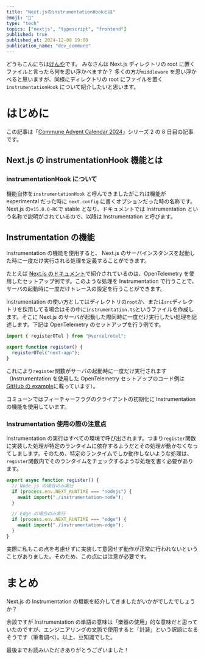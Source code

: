```yaml
---
title: "Next.jsのinstrumentationHookとは"
emoji: "🎷"
type: "tech"
topics: ["nextjs", "typescript", "frontend"]
published: true
published_at: 2024-12-08 19:00
publication_name: "dev_commune"
---
```


どうもこんにちは[けんや](https://x.com/kenchan_dayoooo)です。
みなさんは Next.js ディレクトリの root に置くファイルと言ったら何を思い浮かべますか？ 多くの方が`middleware` を思い浮かべると思いますが、同様にディレクトリの root にファイルを置く`instrumentationHook` について紹介したいと思います。

# はじめに

この記事は「[Commune Advent Calendar 2024](https://qiita.com/advent-calendar/2024/commune)」シリーズ 2 の 8 日目の記事です。

## Next.js の instrumentationHook 機能とは

### instrumentationHook について

機能自体を`instrumentationHook` と呼んできましたがこれは機能が experimental だった時に `next.config` に書くオプションだった時の名称です。Next.js の`v15.0.0-RC`で stable となり、ドキュメントでは Instrumentation という名称で説明がされているので、以降は Instrumentation と呼びます。

## Instrumentation の機能

Instrumentation の機能を使用すると、 Next.js のサーバインスタンスを起動した時に一度だけ実行される処理を定義することができます。

たとえば [Next.js のドキュメント](https://nextjs.org/docs/app/building-your-application/optimizing/instrumentation)で紹介されているのは、OpenTelemetry を使用したセットアップ例です。このような処理を Instrumentation で行うことで、サーバの起動時に一度だけトレースの設定を行うことができます。

Instrumentation の使い方としてはディレクトリの`root`か、または`src`ディレクトリを採用してる場合はその中に`instrumentation.ts`というファイルを作成します。そこに Next.js のサーバが起動した際同時に一度だけ実行したい処理を記述します。下記は OpenTelemetry のセットアップを行う例です。

```ts:instrumentation.ts
import { registerOTel } from "@vercel/otel";

export function register() {
  registerOTel("next-app");
}
```

これにより`register`関数がサーバの起動時に一度だけ実行されます（Instrumentation を使用した OpenTelemetry セットアップのコード例は[GitHub の example](https://github.com/vercel/next.js/tree/canary/examples/with-opentelemetry)に載っています）。

コミューンではフィーチャーフラグのクライアントの初期化に Instrumentation の機能を使用しています。

### Instrumentation 使用の際の注意点

Instrumentation の実行はすべての環境で呼び出されます。つまり`register`関数に実装した処理が特定のランタイムに依存するようだとその処理が動かなくなってしまします。そのため、特定のランタイムでしか動作しないような処理は、`register`関数内でそのランタイムをチェックするような処理を書く必要があります。

```ts:instrumentation.ts
export async function register() {
  // Node.js の場合のみ実行
  if (process.env.NEXT_RUNTIME === "nodejs") {
    await import("./instrumentation-node");
  }

  // Edge の場合のみ実行
  if (process.env.NEXT_RUNTIME === "edge") {
    await import("./instrumentation-edge");
  }
}
```

実際に私もこの点を考慮せずに実装して意図せず動作が正常に行われないということがありました。そのため、この点には注意が必要です。

# まとめ

Next.js の Instrumentation の機能を紹介してきましたがいかがでしたでしょうか？

余談ですが Instrumentation の単語の意味は「楽器の使用」的な意味だと思っていたのですが、エンジニアリングの文脈で使用すると「計装」という訳語になるそうです（筆者調べ）。以上、豆知識でした。

最後までお読みいただきありがとうございました！
